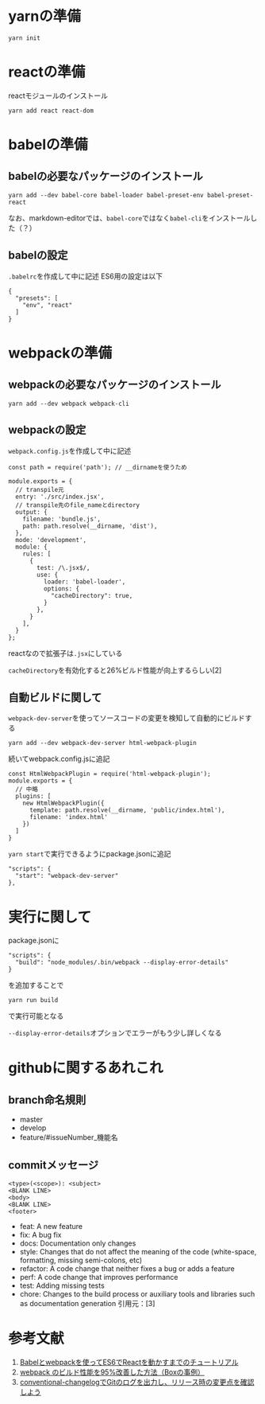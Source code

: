 # yarnの準備
```
yarn init
```

# reactの準備
reactモジュールのインストール
```
yarn add react react-dom
```

# babelの準備
## babelの必要なパッケージのインストール
```
yarn add --dev babel-core babel-loader babel-preset-env babel-preset-react
```
なお、markdown-editorでは、`babel-core`ではなく`babel-cli`をインストールした（？）

## babelの設定
`.babelrc`を作成して中に記述
ES6用の設定は以下
```
{
  "presets": [
    "env", "react"
  ]
}
```

# webpackの準備
## webpackの必要なパッケージのインストール
```
yarn add --dev webpack webpack-cli
```

## webpackの設定
`webpack.config.js`を作成して中に記述
```
const path = require('path'); // __dirnameを使うため

module.exports = {
  // transpile元
  entry: './src/index.jsx',
  // transpile先のfile_nameとdirectory
  output: {
    filename: 'bundle.js',
    path: path.resolve(__dirname, 'dist'),
  },
  mode: 'development',
  module: {
    rules: [
      {
        test: /\.jsx$/,
        use: {
          loader: 'babel-loader',
          options: {
            "cacheDirectory": true,
          }
        },
      }
    ],
  }
};
```
reactなので拡張子は`.jsx`にしている

`cacheDirectory`を有効化すると26%ビルド性能が向上するらしい[2]

## 自動ビルドに関して
`webpack-dev-server`を使ってソースコードの変更を検知して自動的にビルドする
```
yarn add --dev webpack-dev-server html-webpack-plugin
```
続いてwebpack.config.jsに追記
```
const HtmlWebpackPlugin = require('html-webpack-plugin');
module.exports = {
  // 中略
  plugins: [
    new HtmlWebpackPlugin({
      template: path.resolve(__dirname, 'public/index.html'),
      filename: 'index.html'
    })
  ]
}
```
`yarn start`で実行できるようにpackage.jsonに追記
```
"scripts": {
  "start": "webpack-dev-server"
},
```

# 実行に関して
package.jsonに
```
"scripts": {
  "build": "node_modules/.bin/webpack --display-error-details"
}
```
を追加することで
```
yarn run build
```
で実行可能となる

`--display-error-details`オプションでエラーがもう少し詳しくなる

# githubに関するあれこれ
## branch命名規則
- master
- develop
- feature/#issueNumber_機能名

## commitメッセージ
```
<type>(<scope>): <subject>
<BLANK LINE>
<body>
<BLANK LINE>
<footer>
```
- feat: A new feature
- fix: A bug fix
- docs: Documentation only changes
- style: Changes that do not affect the meaning of the code (white-space, formatting, missing semi-colons, etc)
- refactor: A code change that neither fixes a bug or adds a feature
- perf: A code change that improves performance
- test: Adding missing tests
- chore: Changes to the build process or auxiliary tools and libraries such as documentation generation
引用元：[3]

# 参考文献
1. [Babelとwebpackを使ってES6でReactを動かすまでのチュートリアル](https://qiita.com/akirakudo/items/77c3cd49e2bf39da79dd)
2. [webpack のビルド性能を95%改善した方法（Boxの事例）](https://sqlazure.jp/r/tips/1550/)
3. [conventional-changelogでGitのログを出力し、リリース時の変更点を確認しよう](https://liginc.co.jp/web/js/164280/2)